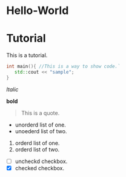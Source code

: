# Hello-World

# Tutorial

This is a tutorial.

```c++
int main(){ //This is a way to show code.`
   std::cout << "sample";
}
```

*Italic*

**bold**

> This is a quote.

- unorderd list of one.
- unoederd list of two.

1. orderd list of one.
2. orderd list of two.

- [ ] uncheckd checkbox.
- [x] checked checkbox.
